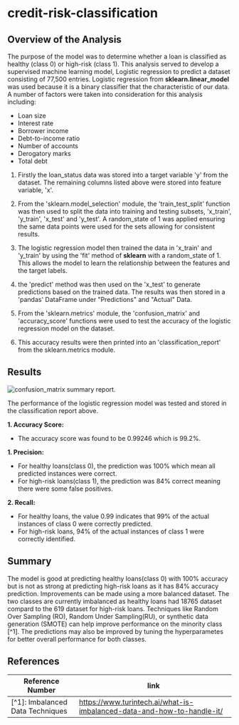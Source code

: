# credit-risk-classification

## Overview of the Analysis

The purpose of the model was to determine whether a loan is classified as healthy (class 0) or high-risk (class 1). This analysis served to develop a supervised machine learning model, Logistic regression to predict a dataset consisting of 77,500 entries. Logistic regression from **sklearn.linear_model** was used because it is a binary classifier that the characteristic of our data. A number of factors were taken into consideration for this analysis including:

- Loan size
- Interest rate
- Borrower income
- Debt-to-income ratio
- Number of accounts
- Derogatory marks
- Total debt

1. Firstly the loan_status data was stored into a target variable 'y' from the dataset.  The remaining columns listed above were stored into feature variable, 'x'.

2. From the 'sklearn.model_selection' module, the 'train_test_split' function was then used to split the data into training and testing subsets, 'x_train', 'y_train', 'x_test' and 'y_test'.  A random_state of 1 was applied ensuring the same data points were used for the sets allowing for consistent results.

3.  The logistic regression model then trained the data in 'x_train' and 'y_train' by using the 'fit' method of **sklearn**  with a random_state of 1.  This allows the model to learn the relationship between the features and the target labels.

4. the 'predict' method was then used on the 'x_test' to generate predictions based on the trained data.  The results was then stored in a 'pandas' DataFrame under "Predictions" and "Actual" Data.

5.  From the 'sklearn.metrics' module, the 'confusion_matrix' and 'accuracy_score' functions were used to test the accuracy of the logistic regression model on the dataset.  

6.  This accuracy results were then printed into an 'classification_report' from the sklearn.metrics module.


## Results

![confusion_matrix summary report.](xxx)

The performance of the logistic regression model was tested and stored in the classification report above.

**1. Accuracy Score:**
  - The accuracy score was found to be 0.99246 which is 99.2%.

**1. Precision:**

  - For healthy loans(class 0), the prediction was 100% which mean all predicted instances were correct.
  - For high-risk loans(class 1), the prediction was 84% correct meaning there were some false positives.

**2. Recall:** 

  - For healthy loans, the value 0.99 indicates that 99% of the actual instances of class 0 were correctly predicted.
  - For high-risk loans, 94% of the actual instances of class 1 were correctly identified.


## Summary

The model is good at  predicting healthy loans(class 0) with 100% accuracy but is not as strong at predicting high-risk loans as it has 84% accuracy prediction.  Improvements can be made using a more balanced dataset.  The two classes are currently imbalanced as healthy loans had 18765 dataset compard to the 619 dataset for high-risk loans.  Techniques like Random Over Sampling (RO), Random Under Sampling(RU), or synthetic data generation (SMOTE) can help improve performance on the minority class [^1].  The predictions may also be improved by tuning the hyperparametes for better overall performance for both classes.


## References

| Reference Number | link |
|----------------|-------------|
| [^1]: Imbalanced Data Techniques | https://www.turintech.ai/what-is-imbalanced-data-and-how-to-handle-it/ |

